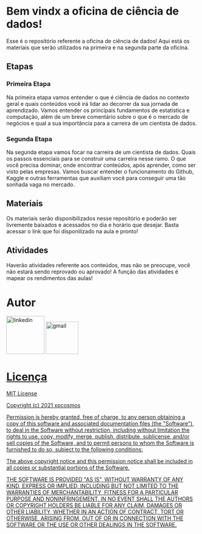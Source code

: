 
# Bem vindx a oficina de ciência de dados!

Esse é o repositório referente a oficina de ciência de dados! Aqui está os materiais que serão utilizados na primeira e na segunda parte da oficina.<br>

## Etapas
<html>
  
<h3>
  Primeira Etapa 
  </h3>

<p>
  Na primeira etapa vamos entender o que é ciência de dados no contexto geral e quais conteúdos você irá lidar ao decorrer da sua jornada de aprendizado. Vamos entender os principais fundamentos de estatística e computação, além de um breve comentário sobre o que é o mercado de negócios e qual a sua importância para a carreira de um cientista de dados.
  </p>
  
 <h3>
  Segunda Etapa 
  </h3>
 <p>
   
   Na segunda etapa vamos focar na carreira de um cientista de dados. Quais os passos essenciais para se construir uma carreira nesse ramo. O que você precisa dominar, onde encontrar conteúdos, após aprender, como ser visto pelas empresas.
   Vamos buscar entender o funcionamento do Github, Kaggle e outras ferramentas que auxiliam você para conseguir uma tão sonhada vaga no mercado.
   
  </p>

  <h2>
    Materiais
  </h2>
  <p>
    Os materiais serão disponibilizados nesse repositório e poderão ser livremente baixados e acessados no dia e horário que desejar. Basta acessar o link que foi disponilizado na aula e pronto!
  </p>
  
  <h2>
    Atividades
  </h2>
  <p>
    Haverão atividades referente aos conteúdos, mas não se preocupe, você não estará sendo reprovado ou aprovado! A função das atividades é mapear os rendimentos das aulas!
  </p>
  
  # Autor

<a href="https://www.linkedin.com/in/mikeias-o-5a4b2a184/"><img src="https://camo.githubusercontent.com/4754d9b981ccaa192658e293fa6ab42b543520e7ad39756929edc7e95fca43aa/68747470733a2f2f696d672e736869656c64732e696f2f62616467652f2d4c696e6b6564696e2d3065373661383f7374796c653d666c61742d737175617265266c6f676f3d4c696e6b6564696e266c6f676f436f6c6f723d7768697465266c696e6b3d4c494e4b2d444f2d5345552d4c494e4b4544494e" alt="linkedin" width="100"></a> <a href="mailto:mikeias.d.s.o@gmail.com"><img src="https://camo.githubusercontent.com/0137b0e6dbd05bb3986fa835806ca7b044f5cdaab7e4c8af8829ceec61195346/68747470733a2f2f696d672e736869656c64732e696f2f62616467652f2d476d61696c2d4646303030303f7374796c653d666c61742d737175617265266c6162656c436f6c6f723d464630303030266c6f676f3d676d61696c266c6f676f436f6c6f723d7768697465266c696e6b3d4c494e4b2d444f2d5345552d454d41494c" alt="gmail" width="85">

# Licença

MIT License

Copyright (c) 2021 xpcosmos

Permission is hereby granted, free of charge, to any person obtaining a copy
of this software and associated documentation files (the "Software"), to deal
in the Software without restriction, including without limitation the rights
to use, copy, modify, merge, publish, distribute, sublicense, and/or sell
copies of the Software, and to permit persons to whom the Software is
furnished to do so, subject to the following conditions:

The above copyright notice and this permission notice shall be included in all
copies or substantial portions of the Software.

THE SOFTWARE IS PROVIDED "AS IS", WITHOUT WARRANTY OF ANY KIND, EXPRESS OR
IMPLIED, INCLUDING BUT NOT LIMITED TO THE WARRANTIES OF MERCHANTABILITY,
FITNESS FOR A PARTICULAR PURPOSE AND NONINFRINGEMENT. IN NO EVENT SHALL THE
AUTHORS OR COPYRIGHT HOLDERS BE LIABLE FOR ANY CLAIM, DAMAGES OR OTHER
LIABILITY, WHETHER IN AN ACTION OF CONTRACT, TORT OR OTHERWISE, ARISING FROM,
OUT OF OR IN CONNECTION WITH THE SOFTWARE OR THE USE OR OTHER DEALINGS IN THE
SOFTWARE.

